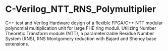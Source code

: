 # C-Verilog_NTT_RNS_Polymultiplier

C++ test and Verilog Hardware design of a flexible FPGA/C++ NTT modular polynomial multiplication unit for large FHE ring moduli.
Utilizing Number Theoretic Transform module (NTT), a parameterizable Residue Number System (RNS), RNS Montgomery reduction with Bajard and Shenoy base extensions.

